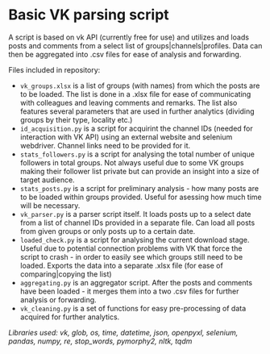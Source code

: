 # Basic VK parsing script 

A script is based on vk API (currently free for use) and utilizes and loads posts and comments from a select list of groups|channels|profiles. Data can then be aggregated into .csv files for ease of analysis and forwarding.

Files included in repository:

- `vk_groups.xlsx` is a list of groups (with names) from which the posts are to be loaded. The list is done in a .xlsx file for ease of communicating with colleagues and leaving comments and remarks. The list also features several parameters that are used in further analytics (dividing groups by their type, locality etc.)
- `id_acquisition.py` is a script for acquirint the channel IDs (needed for interaction with VK API) using an external website and selenium webdriver. Channel links need to be provided for it.
- `stats_followers.py` is a script for analysing the total number of unique followers in total groups. Not always useful due to some VK groups making their follower list private but can provide an insight into a size of target audience.
- `stats_posts.py` is a script for preliminary analysis - how many posts are to be loaded within groups provided. Useful for asessing how much time will be necessary.
- `vk_parser.py` is a parser script itself. It loads posts up to a select date from a list of channel IDs provided in a separate file. Can load all posts from given groups or only posts up to a certain date.
- `loaded_check.py` is a script for analysing the current download stage. Useful due to potential connection problems with VK that force the script to crash - in order to easily see which groups still need to be loaded. Exports the data into a separate .xlsx file (for ease of comparing|copying the list)
- `aggregating.py` is an aggregator script. After the posts and comments have been loaded - it merges them into a two .csv files for further analysis or forwarding.
- `vk_cleaning.py` is a set of functions for easy pre-processing of data acquired for further analytics.

*Libraries used: vk, glob, os, time, datetime, json, openpyxl, selenium, pandas, numpy, re, stop_words, pymorphy2, nltk, tqdm*
